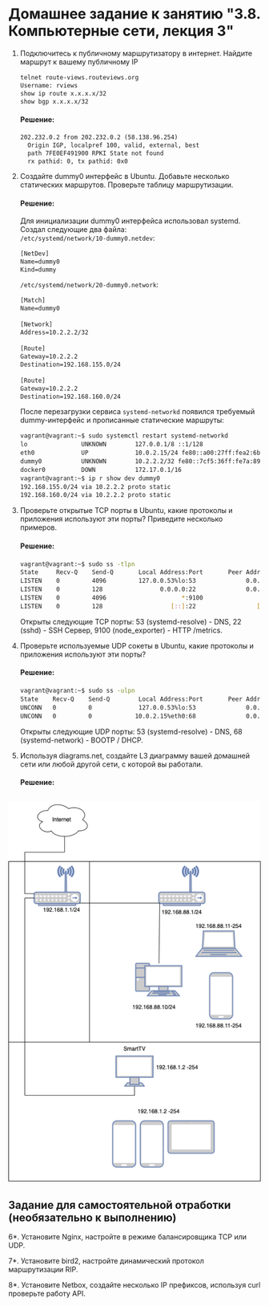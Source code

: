 # Домашнее задание к занятию "3.8. Компьютерные сети, лекция 3"

1. Подключитесь к публичному маршрутизатору в интернет. Найдите маршрут к вашему публичному IP
    ```
    telnet route-views.routeviews.org
    Username: rviews
    show ip route x.x.x.x/32
    show bgp x.x.x.x/32
    ```
    #### Решение:
    ```
    202.232.0.2 from 202.232.0.2 (58.138.96.254)
      Origin IGP, localpref 100, valid, external, best
      path 7FE0EF491900 RPKI State not found
      rx pathid: 0, tx pathid: 0x0
    ```
2. Создайте dummy0 интерфейс в Ubuntu. Добавьте несколько статических маршрутов. Проверьте таблицу маршрутизации.

    #### Решение:
    Для инициализации dummy0 интерфейса использовал systemd. Создал следующие два файла:  
    `/etc/systemd/network/10-dummy0.netdev`: 
    ```
    [NetDev]
    Name=dummy0
    Kind=dummy
    ```
    `/etc/systemd/network/20-dummy0.network`:
    ```
    [Match]
    Name=dummy0

    [Network]
    Address=10.2.2.2/32
   
    [Route]
    Gateway=10.2.2.2
    Destination=192.168.155.0/24
    
    [Route]
    Gateway=10.2.2.2
    Destination=192.168.160.0/24
    ```
    После перезагрузки сервиса `systemd-networkd` появился требуемый dummy-интерфейс и прописанные статические маршруты:
    ```bash
    vagrant@vagrant:~$ sudo systemctl restart systemd-networkd
    lo               UNKNOWN        127.0.0.1/8 ::1/128
    eth0             UP             10.0.2.15/24 fe80::a00:27ff:fea2:6bfd/64
    dummy0           UNKNOWN        10.2.2.2/32 fe80::7cf5:36ff:fe7a:8907/64
    docker0          DOWN           172.17.0.1/16
    vagrant@vagrant:~$ ip r show dev dummy0
    192.168.155.0/24 via 10.2.2.2 proto static
    192.168.160.0/24 via 10.2.2.2 proto static
    ```

3. Проверьте открытые TCP порты в Ubuntu, какие протоколы и приложения используют эти порты? Приведите несколько примеров.

    #### Решение:
    ```bash
    vagrant@vagrant:~$ sudo ss -tlpn
    State     Recv-Q    Send-Q       Local Address:Port       Peer Address:Port   Process
    LISTEN    0         4096         127.0.0.53%lo:53              0.0.0.0:*       users:(("systemd-resolve",pid=625,fd=13))
    LISTEN    0         128                0.0.0.0:22              0.0.0.0:*       users:(("sshd",pid=713,fd=3))
    LISTEN    0         4096                     *:9100                  *:*       users:(("node_exporter",pid=1249,fd=3))
    LISTEN    0         128                   [::]:22                 [::]:*       users:(("sshd",pid=713,fd=4))
    ```
    Открыты следующие TCP порты: 53 (systemd-resolve) - DNS, 22 (sshd) - SSH Сервер, 9100 (node_exporter) - HTTP /metrics.

4. Проверьте используемые UDP сокеты в Ubuntu, какие протоколы и приложения используют эти порты?
    #### Решение:
    ```bash
    vagrant@vagrant:~$ sudo ss -ulpn
    State    Recv-Q    Send-Q        Local Address:Port       Peer Address:Port   Process
    UNCONN   0         0             127.0.0.53%lo:53              0.0.0.0:*       users:(("systemd-resolve",pid=625,fd=12))
    UNCONN   0         0            10.0.2.15%eth0:68              0.0.0.0:*       users:(("systemd-network",pid=1624,fd=22))
    ```
    Открыты следующие UDP порты: 53 (systemd-resolve) - DNS, 68 (systemd-network) - BOOTP / DHCP.

5. Используя diagrams.net, создайте L3 диаграмму вашей домашней сети или любой другой сети, с которой вы работали. 
    #### Решение:
![output](./img/home-net.png)
 ---
## Задание для самостоятельной отработки (необязательно к выполнению)

6*. Установите Nginx, настройте в режиме балансировщика TCP или UDP.

7*. Установите bird2, настройте динамический протокол маршрутизации RIP.

8*. Установите Netbox, создайте несколько IP префиксов, используя curl проверьте работу API.

